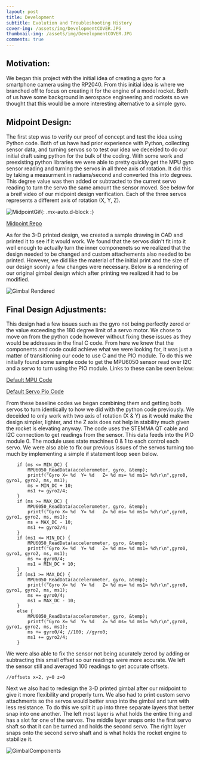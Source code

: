 ```yaml
---
layout: post
title: Development
subtitle: Evolution and Troubleshooting History
cover-img: /assets/img/DevelopmentCOVER.JPG
thumbnail-img: /assets/img/DevelopmentCOVER.JPG
comments: true
---
```


## Motivation:

We began this project with the initial idea of creating a gyro for a smartphone camera using the RP2040. From this initial idea is where we branched off to focus on creating it for the engine of a model rocket. Both of us have some background in aerospace engineering and rockets so we thought that this would be a more interesting alternative to a simple gyro.

## Midpoint Design:

The first step was to verify our proof of concept and test the idea using Python code. Both of us have had prior experience with Python, collecting sensor data, and turning servos so to test our idea we deceided to do our initial draft using python for the bulk of the coding. With some work and preexisting python libraries we were able to pretty quickly get the MPU gyro sensor reading and turning the servos in all three axis of rotation. It did this by taking a measurment in radians/second and converted this into degrees. This degree value was then added or subtracted to the current servo reading to turn the servo the same amount the sensor moved. See below for a breif video of our midpoint design verification. Each of the three servos represents a different axis of rotation (X, Y, Z).



![MidpointGif](https://user-images.githubusercontent.com/114199773/210019229-04e302cc-0c6a-4adb-8808-961d9fab36dd.gif){: .mx-auto.d-block :}


[Midpoint Repo](https://github.com/mvpeters/ESE519-Team-Gimbal-Midpoint)


As for the 3-D printed design, we created a sample drawing in CAD and printed it to see if it would work. We found that the servos didn't fit into it well enough to actually turn the inner componenets so we realized that the design needed to be changed and custom attachements also needed to be printed. However, we did like the material of the initial print and the size of our design soonly a few changes were necessary.  Below is a rendering of our original gimbal design which after printing we realized it had to be modified. 


![Gimbal Rendered](https://user-images.githubusercontent.com/114199773/210111932-e046d2d9-44e8-4253-90f6-bebc3dfec657.png)


## Final Design Adjustments:

This design had a few issues such as the gyro not being perfectly zerod or the value exceeding the 180 degree limit of a servo motor. We chose to move on from the python code however without fixing these issues as they would be addresses in the final C code. From here we knew that the components and code could achieve what we were looking for, it was just a matter of transitioning our code to use C and the PIO module. To do this we initially found some sample code to get the MPU6050 sensor read over I2C and a servo to turn using the PIO module. Links to these can be seen below:

[Default MPU Code](https://github.com/raspberrypi/pico-examples/tree/master/i2c/mpu6050_i2c)

[Default Servo Pio Code](https://www.hackster.io/naveenbskumar/raspberry-pi-pico-drive-servo-using-pio-d7a0e7)

From these baseline codes we began combining them and getting both servos to turn identically to how we did with the python code previously. We deceided to only work with two axis of rotation (X & Y) as it would make the design simpler, lighter, and the Z axis does not help in stability much given the rocket is elevating anyway. The code uses the STEMMA QT cable and I2C connection to get readings from the sensor. This data feeds into the PIO module 0. The module uses state machines 0 & 1 to each control each servo. We were also able to fix our previous issues of the servos turning too much by implementing a simple if statement loop seen below.


~~~
    if (ms <= MIN_DC) {
        MPU6050_ReadData(accelerometer, gyro, &temp);
        printf("Gyro X= %d  Y= %d   Z= %d ms= %d ms1= %d\r\n",gyro0, gyro1, gyro2, ms, ms1);
        ms = MIN_DC + 10;
        ms1 += gyro2/4;
    }
    if (ms >= MAX_DC) {
        MPU6050_ReadData(accelerometer, gyro, &temp);
        printf("Gyro X= %d  Y= %d   Z= %d ms= %d ms1= %d\r\n",gyro0, gyro1, gyro2, ms, ms1);
        ms = MAX_DC - 10;
        ms1 += gyro2/4;
    }
    if (ms1 <= MIN_DC) {
        MPU6050_ReadData(accelerometer, gyro, &temp);
        printf("Gyro X= %d  Y= %d   Z= %d ms= %d ms1= %d\r\n",gyro0, gyro1, gyro2, ms, ms1);
        ms += gyro0/4;
        ms1 = MIN_DC + 10;
    }
    if (ms1 >= MAX_DC) {
        MPU6050_ReadData(accelerometer, gyro, &temp);
        printf("Gyro X= %d  Y= %d   Z= %d ms= %d ms1= %d\r\n",gyro0, gyro1, gyro2, ms, ms1);
        ms += gyro0/4;
        ms1 = MAX_DC - 10;
    }
    else {
        MPU6050_ReadData(accelerometer, gyro, &temp);
        printf("Gyro X= %d  Y= %d   Z= %d ms= %d ms1= %d\r\n",gyro0, gyro1, gyro2, ms, ms1);
        ms += gyro0/4; //100; //gyro0;
        ms1 += gyro2/4;
    }
~~~


We were also able to fix the sensor not being acurately zerod by adding or subtracting this small offset so our readings were more accurate. We left the sensor still and averaged 100 readings to get accurate offsets.

~~~
//offsets x=2, y=0 z=0
~~~

Next we also had to redesign the 3-D printed gimbal after our midpoint to give it more flexibility and properly turn. We also had to print custom servo attachments so the servos would better snap into the gimbal and turn with less resistance. To do this we split it up into three separate layers that better snap into one another. The left most layer is what holds the entire thing and has a slot for one of the servos. The middle layer snaps onto the first servo shaft so that it can be turned and holds the second servo. The right layer snaps onto the second servo shaft and is what holds the rocket engine to stabilize it. 

![GimbalComponents](https://user-images.githubusercontent.com/114199773/210112274-6b25a273-bfc9-481c-bb2d-968b50d88a1a.JPG)

